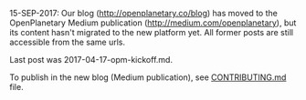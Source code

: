 15-SEP-2017: Our blog (http://openplanetary.co/blog) has moved to the OpenPlanetary Medium publication (http://medium.com/openplanetary), but its content hasn't migrated to the new platform yet. All former posts are still accessible from the same urls.

Last post was 2017-04-17-opm-kickoff.md.

To publish in the new blog (Medium publication), see [CONTRIBUTING.md](https://github.com/openplanetary/openplanetary.github.io/blob/master/CONTRIBUTING.md) file.
